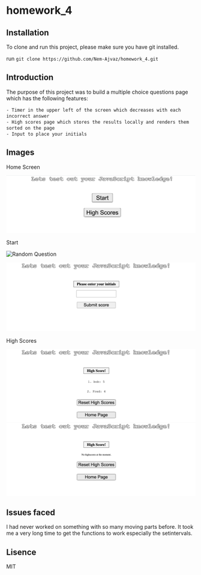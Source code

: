 # homework_4

## Installation

To clone and run this project, please make sure you have git installed.

run `git clone https://github.com/Nem-Ajvaz/homework_4.git`

## Introduction

The purpose of this project was to build a multiple choice questions page which has the following features:

    - Timer in the upper left of the screen which decreases with each incorrect answer
    - High scores page which stores the results locally and renders them sorted on the page
    - Input to place your initials

## Images

Home Screen

![Home Page](/asset/images/screenshots/homepage.png)

Start

![Random Question](/asset/images/screenshots/randomquestion.png)

![Submit](/asset/images/screenshots/submit.png)

High Scores

![High Scores](/asset/images/screenshots/highscores.png)
![Reset High Scores](/asset/images/screenshots/resethighscores.png)

## Issues faced

I had never worked on something with so many moving parts before. It took me a very long time to get the functions to work especially the setintervals.

## Lisence

MIT
